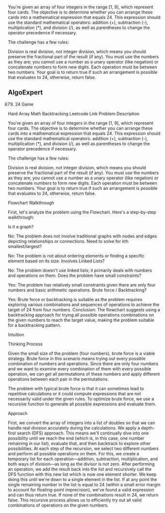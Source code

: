 You're given an array of four integers in the range [1, 9], which represent four cards. The objective is to determine whether you can arrange these cards into a mathematical expression that equals 24. This expression should use the standard mathematical operators: addition (+), subtraction (-), multiplication (*), and division (/), as well as parentheses to change the operator precedence if necessary.

The challenge has a few rules:

Division is real division, not integer division, which means you should preserve the fractional part of the result (if any).
You must use the numbers as they are; you cannot use a number as a unary operator (like negation) or concatenate numbers to form new digits.
Each operation must be between two numbers.
Your goal is to return true if such an arrangement is possible that evaluates to 24, otherwise, return false.

## AlgoExpert

679. 24 Game

Hard
Array
Math
Backtracking
Leetcode Link
Problem Description

You're given an array of four integers in the range [1, 9], which represent four cards. The objective is to determine whether you can arrange these cards into a mathematical expression that equals 24. This expression should use the standard mathematical operators: addition (+), subtraction (-), multiplication (*), and division (/), as well as parentheses to change the operator precedence if necessary.

The challenge has a few rules:

Division is real division, not integer division, which means you should preserve the fractional part of the result (if any).
You must use the numbers as they are; you cannot use a number as a unary operator (like negation) or concatenate numbers to form new digits.
Each operation must be between two numbers.
Your goal is to return true if such an arrangement is possible that evaluates to 24, otherwise, return false.

Flowchart Walkthrough

First, let's analyze the problem using the Flowchart. Here's a step-by-step walkthrough:

Is it a graph?

No: The problem does not involve traditional graphs with nodes and edges depicting relationships or connections.
Need to solve for kth smallest/largest?

No: The problem is not about ordering elements or finding a specific element based on its size.
Involves Linked Lists?

No: The problem doesn't use linked lists; it primarily deals with numbers and operations on them.
Does the problem have small constraints?

Yes: The problem has relatively small constraints given there are only four numbers and basic arithmetic operations.
Brute force / Backtracking?

Yes: Brute force or backtracking is suitable as the problem requires exploring various combinations and sequences of operations to achieve the target of 24 from four numbers.
Conclusion: The flowchart suggests using a backtracking approach for trying all possible operations combinations on the given numbers to reach the target value, making the problem suitable for a backtracking pattern.

Intuition

Thinking Process

Given the small size of the problem (four numbers), brute force is a viable strategy. Brute force in this scenario means trying out every possible combination of numbers and operations. Since there are only four numbers and we want to examine every combination of them with every possible operation, we can get all permutations of these numbers and apply different operations between each pair in the permutations.

The problem with typical brute force is that it can sometimes lead to repetitive calculations or it could compute expressions that are not necessarily valid under the given rules. To optimize brute force, we use a recursive function to generate all possible expressions and evaluate them.

Approach

First, we convert the array of integers into a list of doubles so that we can handle real division accurately during the calculations.
We apply a depth-first search (DFS) approach. This means we'll continually dive into one possibility until we reach the end (which is, in this case, one number remaining in our list), evaluate that, and then backtrack to explore other possibilities.
At each step of the recursion, we select two different numbers and perform all possible operations on them. For this, we create a temporary list for each operation—addition, subtraction, multiplication, and both ways of division—as long as the divisor is not zero.
After performing an operation, we add the result back into the list and recursively call the DFS function with this new list which is now one element shorter.
We keep doing this until we're down to a single element in the list. If at any point the single remaining number in the list is equal to 24 (within a small error margin to account for floating-point imprecision), we've found a valid expression and can thus return true.
If none of the combinations result in 24, we return false.
This recursive process allows us to efficiently try out all valid combinations of operations on the given numbers.